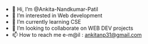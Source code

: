 - 👋 Hi, I’m @Ankita-Nandkumar-Patil
- 👀 I’m interested in Web development
- 🌱 I’m currently learning CSE
- 💞️ I’m looking to collaborate on WEB DEV projects
- 📫 How to reach me e-m@il : ankitanp31@gmail.com

<!---
Ankita-Nandkumar-Patil/Ankita-Nandkumar-Patil is a ✨ special ✨ repository because its `README.md` (this file) appears on your GitHub profile.
You can click the Preview link to take a look at your changes.
--->
